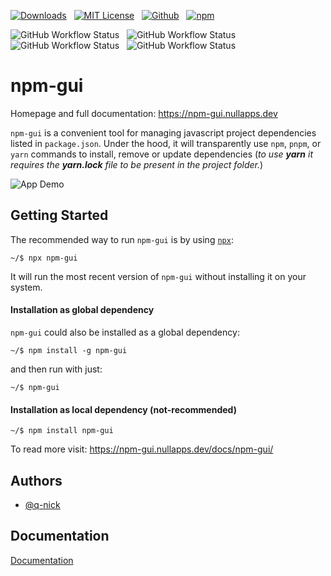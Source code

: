 [![Downloads](https://img.shields.io/npm/dm/npm-gui?style=for-the-badge)](https://www.npmjs.com/package/npm-gui)
&nbsp;
[![MIT License](https://img.shields.io/npm/l/npm-gui?style=for-the-badge)](https://choosealicense.com/licenses/mit/)
&nbsp;
[![Github](https://img.shields.io/github/stars/q-nick/npm-gui?style=for-the-badge)](https://github.com/q-nick/npm-gui)
&nbsp;
[![npm](https://img.shields.io/npm/v/npm-gui?style=for-the-badge)](https://www.npmjs.com/package/npm-gui)

![GitHub Workflow Status](https://img.shields.io/github/actions/workflow/status/q-nick/npm-gui/build.yml?style=for-the-badge)
&nbsp;
![GitHub Workflow Status](https://img.shields.io/github/actions/workflow/status/q-nick/npm-gui/windows.yml?label=windows%20test&style=for-the-badge)
&nbsp;
![GitHub Workflow Status](https://img.shields.io/github/actions/workflow/status/q-nick/npm-gui/macos.yml?label=macos%20test&style=for-the-badge)
&nbsp;
![GitHub Workflow Status](https://img.shields.io/github/actions/workflow/status/q-nick/npm-gui/linux.yml?label=linux%20test&style=for-the-badge)

# npm-gui

Homepage and full documentation: https://npm-gui.nullapps.dev

`npm-gui` is a convenient tool for managing javascript project dependencies listed in `package.json`. Under the hood, it will transparently use `npm`, `pnpm`, or `yarn` commands to install, remove or update dependencies
(_to use **yarn** it requires the **yarn.lock** file to be present in the project folder._)

![App Demo](https://npm-gui.nullapps.dev/batch-install.GIF)

## Getting Started

The recommended way to run `npm-gui` is by using <a href="https://www.npmjs.com/package/npx">`npx`</a>:

```
~/$ npx npm-gui
```

It will run the most recent version of `npm-gui` without installing it on your system.

#### Installation as global dependency

`npm-gui` could also be installed as a global dependency:

```
~/$ npm install -g npm-gui
```

and then run with just:

```
~/$ npm-gui
```

#### Installation as local dependency (not-recommended)

```
~/$ npm install npm-gui
```

To read more visit: https://npm-gui.nullapps.dev/docs/npm-gui/

## Authors

- [@q-nick](https://www.github.com/q-nick)

## Documentation

[Documentation](https://npm-gui.nullapps.dev/docs/npm-gui/)
